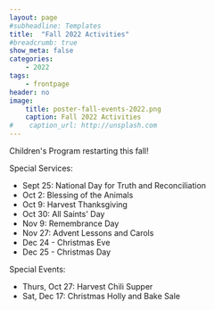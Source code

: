 ```yaml
---
layout: page
#subheadline: Templates
title:  "Fall 2022 Activities"
#breadcrumb: true
show_meta: false
categories:
    - 2022
tags:
    - frontpage
header: no
image:
    title: poster-fall-events-2022.png
    caption: Fall 2022 Activities
#    caption_url: http://unsplash.com
---
```

Children's Program restarting this fall!

Special Services:
- Sept 25: National Day for Truth and Reconciliation
- Oct 2: Blessing of the Animals
- Oct 9: Harvest Thanksgiving
- Oct 30: All Saints' Day
- Nov 9: Remembrance Day
- Nov 27: Advent Lessons and Carols
- Dec 24 - Christmas Eve
- Dec 25 - Christmas Day

Special Events:
- Thurs, Oct 27: Harvest Chili Supper
- Sat, Dec 17: Christmas Holly and Bake Sale
